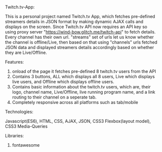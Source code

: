 Twitch.tv-App:

This is a personal project named Twitch.tv App, which fetches pre-defined streamers details in JSON format by making dynamic AJAX calls and displays on the screen. 
Since Twitch.tv API now requires an API key so using proxy server "https://wind-bow.glitch.me/twitch-api"  to fetch details. 
Every channel has their own url.  "streams" set of urls let us know whether the channel is offline/Live, then based on that using 
"channels" urls fetched JSON data and displayed streamers details accordingly based on whether they are Live/Offline.

Features:
1.	onload of the page it fetches pre-defined 8 twitch.tv users from the API
2.	Contains 3 buttons, ALL which displays all 8 users, Live which displays live users, and Offline which displays offline users.
3.	Contains basic information about the twitch.tv users, which are, their logo, channel name, Live/Offline, live running program name, and a link 
	routing to their channel on a seperate tab.
4.	Completely responsive across all platforms such as tab/mobile

Technologies:

Javascript(ES6), HTML, CSS, AJAX, JSON, CSS3 Flexbox(layout model), CSS3 Media-Queries

Libraries:
1.	fontawesome